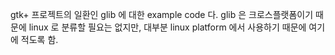 gtk+ 프로젝트의 일환인 glib 에 대한 example code 다. 
glib 은 크로스플랫폼이기 때문에 linux 로 분류할 필요는 없지만,
대부분 linux platform 에서 사용하기 때문에 여기에 적도록 함. 

